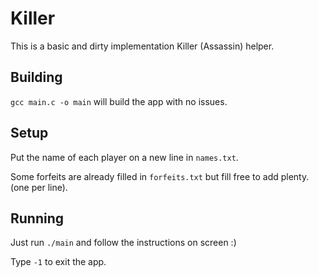 # Killer

This is a basic and dirty implementation Killer (Assassin) helper.

## Building

`gcc main.c -o main` will build the app with no issues.

## Setup

Put the name of each player on a new line in `names.txt`.

Some forfeits are already filled in `forfeits.txt` but fill free to add plenty. (one per line).

## Running

Just run `./main` and follow the instructions on screen :)

Type `-1` to exit the app.
